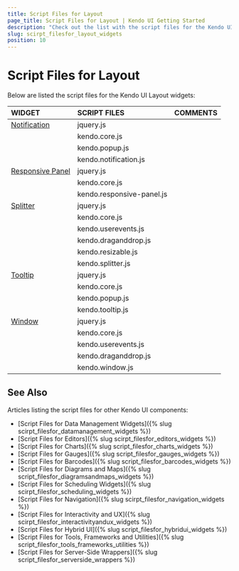 ```yaml
---
title: Script Files for Layout
page_title: Script Files for Layout | Kendo UI Getting Started
description: "Check out the list with the script files for the Kendo UI Layout widgets."
slug: scirpt_filesfor_layout_widgets
position: 10
---
```


# Script Files for Layout

Below are listed the script files for the Kendo UI Layout widgets:

| WIDGET				| SCRIPT FILES								 |COMMENTS			|
| :---					| :---										| :---						|
| [Notification](http://demos.telerik.com/kendo-ui/notification/index)| jquery.js|				|
| 						| kendo.core.js								| 							|
| 						| kendo.popup.js							| 							|
| 						| kendo.notification.js						| 							|
| [Responsive Panel](http://demos.telerik.com/kendo-ui/responsive-panel/index)| jquery.js|		|
| 						| kendo.core.js								| 							|
| 						| kendo.responsive-panel.js					| 							|
| [Splitter](http://demos.telerik.com/kendo-ui/splitter/index)| jquery.js|						|
| 						| kendo.core.js								| 							|
| 						| kendo.userevents.js						| 							|
| 						| kendo.draganddrop.js						| 							|
| 						| kendo.resizable.js						| 							|
| 						| kendo.splitter.js							| 							|
| [Tooltip](http://demos.telerik.com/kendo-ui/tooltip/index)| jquery.js| 						|
| 						| kendo.core.js								| 							|
| 						| kendo.popup.js							| 							|
| 						| kendo.tooltip.js							| 							|
| [Window](http://demos.telerik.com/kendo-ui/window/index)| jquery.js|							|
| 						| kendo.core.js								| 							|
| 						| kendo.userevents.js						| 							|
| 						| kendo.draganddrop.js						| 							|
| 						| kendo.window.js							| 							|

## See Also

Articles listing the script files for other Kendo UI components:

+ [Script Files for Data Management Widgets]({% slug scirpt_filesfor_datamanagement_widgets %})  
+ [Script Files for Editors]({% slug scirpt_filesfor_editors_widgets %})
+ [Script Files for Charts]({% slug script_filesfor_charts_widgets %})
+ [Script Files for Gauges]({% slug script_filesfor_gauges_widgets %})
+ [Script Files for Barcodes]({% slug script_filesfor_barcodes_widgets %})
+ [Script Files for Diagrams and Maps]({% slug script_filesfor_diagramsandmaps_widgets %})
+ [Script Files for Scheduling Widgets]({% slug scirpt_filesfor_scheduling_widgets %})
+ [Script Files for Navigation]({% slug scirpt_filesfor_navigation_widgets %})
+ [Script Files for Interactivity and UX]({% slug scirpt_filesfor_interactivityandux_widgets %})
+ [Script Files for Hybrid UI]({% slug script_filesfor_hybridui_widgets %})
+ [Script Files for Tools, Frameworks and Utilities]({% slug script_filesfor_tools_frameworks_utilities %})
+ [Script Files for Server-Side Wrappers]({% slug script_filesfor_serverside_wrappers %})
